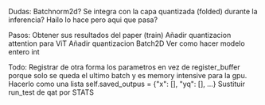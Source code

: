Dudas:
Batchnorm2d? Se integra con la capa quantizada (folded) durante la inferencia? Hailo lo hace pero aqui que pasa?

Pasos:
Obtener sus resultados del paper (train)
Añadir quantizacion attention para ViT
Añadir quantizacion Batch2D
Ver como hacer modelo entero int

Todo:
Registrar de otra forma los parametros en vez de register_buffer porque solo se queda el ultimo batch y es memory intensive para la gpu. Hacerlo como una lista self.saved_outpus = {"x": [], "yq": [], ...}
Sustituir run_test de qat por STATS